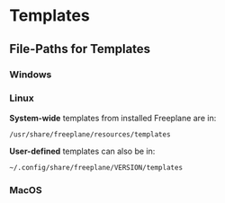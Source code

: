 <!-- Templates -->

# Templates

## File-Paths for Templates

### Windows

### Linux

**System-wide** templates from installed Freeplane are in:

`/usr/share/freeplane/resources/templates`

**User-defined** templates can also be in:

`~/.config/share/freeplane/VERSION/templates`

### MacOS
